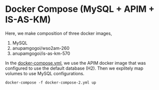 
# Docker Compose (MySQL + APIM + IS-AS-KM)

Here, we make composition of three docker images,

1. MySQL
2. anupamgogoi/wso2am-260
3. anupamgogoi/is-as-km-570

In the [docker-compose.yml](https://github.com/anupamgogoi-wso2/docker-wso2/blob/master/APIM-WITH-IS-AS-KM/mysql/docker-compose.yml), we use the APIM docker image that was configured to use the default database (H2). Then we explitely map volumes to use MySQL configurations.
```
docker-compose -f docker-compose-2.yml up
```
